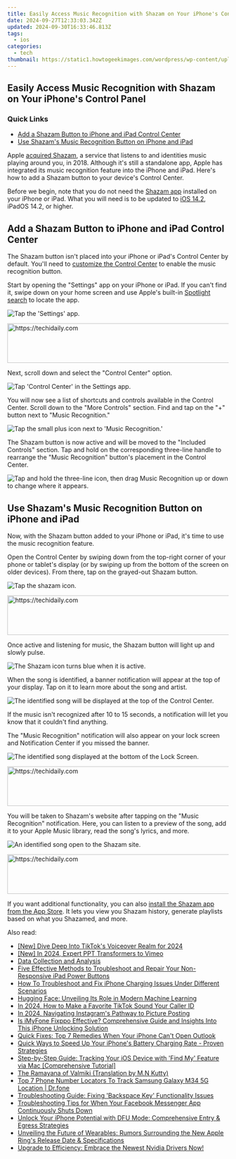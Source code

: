 ```yaml
---
title: Easily Access Music Recognition with Shazam on Your iPhone's Control Panel
date: 2024-09-27T12:33:03.342Z
updated: 2024-09-30T16:33:46.813Z
tags:
  - ios
categories:
  - tech
thumbnail: https://static1.howtogeekimages.com/wordpress/wp-content/uploads/2024/01/53215727141_fa175513fc_o-1.jpg
---
```


## Easily Access Music Recognition with Shazam on Your iPhone's Control Panel

### Quick Links

* [Add a Shazam Button to iPhone and iPad Control Center](https://screen-capture.techidaily.com/updated-2024-approved-21-innovative-solutions-for-free-recording-of-online-meetings/)
* [Use Shazam's Music Recognition Button on iPhone and iPad](https://instagram-clips.techidaily.com/updated-in-2024-highlight-hacks-10-ways-to-captivate-your-followers/)

 Apple [acquired Shazam](https://www.apple.com/newsroom/2018/09/apple-acquires-shazam-offering-more-ways-to-discover-and-enjoy-music/), a service that listens to and identities music playing around you, in 2018\. Although it's still a standalone app, Apple has integrated its music recognition feature into the iPhone and iPad. Here's how to add a Shazam button to your device's Control Center.

 Before we begin, note that you do not need the [Shazam app](https://apps.apple.com/us/app/shazam-music-discovery/id284993459) installed on your iPhone or iPad. What you will need is to be updated to [iOS 14.2](https://www.theverge.com/2020/11/5/21547652/ios-14-2-available-now-download-new-emoji-wallpaper-airplay-2-iphone-ipad-update), iPadOS 14.2, or higher.

##  Add a Shazam Button to iPhone and iPad Control Center

 The Shazam button isn't placed into your iPhone or iPad's Control Center by default. You'll need to [customize the Control Center](https://twitter-videos.techidaily.com/in-2024-gif-galore-converting-tweet-videos-at-zero-cost/) to enable the music recognition button.

 Start by opening the "Settings" app on your iPhone or iPad. If you can't find it, swipe down on your home screen and use Apple's built-in [Spotlight search](https://instagram-video-files.techidaily.com/taking-your-reels-up-a-notch-with-these-top-editors/) to locate the app.

![Tap the 'Settings' app.](https://static1.howtogeekimages.com/wordpress/wp-content/uploads/2024/01/1-tap-settings.png) 

<!-- affiliate ads begin -->
<a href="https://united.elfm.net/c/5597632/2139563/4704" target="_top" id="2139563">
  <img src="//a.impactradius-go.com/display-ad/4704-2139563" border="0" alt="https://techidaily.com" width="728" height="90"/>
</a>
<img height="0" width="0" src="https://united.elfm.net/i/5597632/2139563/4704" style="position:absolute;visibility:hidden;" border="0" />
<!-- affiliate ads end -->

 Next, scroll down and select the "Control Center" option.

![Tap 'Control Center' in the Settings app.](https://static1.howtogeekimages.com/wordpress/wp-content/uploads/2024/01/2-control-center.png) 

 You will now see a list of shortcuts and controls available in the Control Center. Scroll down to the "More Controls" section. Find and tap on the "+" button next to "Music Recognition."

![Tap the small plus icon next to 'Music Recognition.'](https://static1.howtogeekimages.com/wordpress/wp-content/uploads/2024/01/3-tap-the-plus-icon.png) 

 The Shazam button is now active and will be moved to the "Included Controls" section. Tap and hold on the corresponding three-line handle to rearrange the "Music Recognition" button's placement in the Control Center.

![Tap and hold the three-line icon, then drag Music Recognition up or down to change where it appears.](https://static1.howtogeekimages.com/wordpress/wp-content/uploads/2024/01/4-tap-three-line-hamburger-menu.png) 

##  Use Shazam's Music Recognition Button on iPhone and iPad

 Now, with the Shazam button added to your iPhone or iPad, it's time to use the music recognition feature.

 Open the Control Center by swiping down from the top-right corner of your phone or tablet's display (or by swiping up from the bottom of the screen on older devices). From there, tap on the grayed-out Shazam button.

![Tap the shazam icon.](https://static1.howtogeekimages.com/wordpress/wp-content/uploads/2024/01/5-tap-shazam-button.png) 

<!-- affiliate ads begin -->
<a href="https://appsumo.8odi.net/c/5597632/2144285/7443" target="_top" id="2144285">
  <img src="//a.impactradius-go.com/display-ad/7443-2144285" border="0" alt="https://techidaily.com" width="728" height="90"/>
</a>
<img height="0" width="0" src="https://appsumo.8odi.net/i/5597632/2144285/7443" style="position:absolute;visibility:hidden;" border="0" />
<!-- affiliate ads end -->

 Once active and listening for music, the Shazam button will light up and slowly pulse.

![The Shazam icon turns blue when it is active.](https://static1.howtogeekimages.com/wordpress/wp-content/uploads/2024/01/6-shazam-button-is-active.png) 

 When the song is identified, a banner notification will appear at the top of your display. Tap on it to learn more about the song and artist.

![The identified song will be displayed at the top of the Control Center.](https://static1.howtogeekimages.com/wordpress/wp-content/uploads/2024/01/7-song-identifeid.png) 

 If the music isn't recognized after 10 to 15 seconds, a notification will let you know that it couldn't find anything.

 The "Music Recognition" notification will also appear on your lock screen and Notification Center if you missed the banner. 

![The identified song displayed at the bottom of the Lock Screen.](https://static1.howtogeekimages.com/wordpress/wp-content/uploads/2024/01/8-hey-jude-the-beatles.png) 

<!-- affiliate ads begin -->
<a href="https://appsumo.8odi.net/c/5597632/2037359/7443" target="_top" id="2037359">
  <img src="//a.impactradius-go.com/display-ad/7443-2037359" border="0" alt="https://techidaily.com" width="728" height="90"/>
</a>
<img height="0" width="0" src="https://appsumo.8odi.net/i/5597632/2037359/7443" style="position:absolute;visibility:hidden;" border="0" />
<!-- affiliate ads end -->

 You will be taken to Shazam's website after tapping on the "Music Recognition" notification. Here, you can listen to a preview of the song, add it to your Apple Music library, read the song's lyrics, and more.

![An identified song open to the Shazam site.](https://static1.howtogeekimages.com/wordpress/wp-content/uploads/2024/01/9-the-song-on-shazam.png) 

<!-- affiliate ads begin -->
<a href="https://appsumo.8odi.net/c/5597632/2037356/7443" target="_top" id="2037356">
  <img src="//a.impactradius-go.com/display-ad/7443-2037356" border="0" alt="https://techidaily.com" width="728" height="90"/>
</a>
<img height="0" width="0" src="https://appsumo.8odi.net/i/5597632/2037356/7443" style="position:absolute;visibility:hidden;" border="0" />
<!-- affiliate ads end -->

 If you want additional functionality, you can also [install the Shazam app from the App Store](https://apps.apple.com/us/app/shazam-music-discovery/id284993459). It lets you view you Shazam history, generate playlists based on what you Shazamed, and more.

<ins class="adsbygoogle"
     style="display:block"
     data-ad-format="autorelaxed"
     data-ad-client="ca-pub-7571918770474297"
     data-ad-slot="1223367746"></ins>

<ins class="adsbygoogle"
     style="display:block"
     data-ad-client="ca-pub-7571918770474297"
     data-ad-slot="8358498916"
     data-ad-format="auto"
     data-full-width-responsive="true"></ins>

<span class="atpl-alsoreadstyle">Also read:</span>
<div><ul>
<li><a href="https://tiktok-clips.techidaily.com/new-dive-deep-into-tiktoks-voiceover-realm-for-2024/"><u>[New] Dive Deep Into TikTok's Voiceover Realm for 2024</u></a></li>
<li><a href="https://on-screen-recording.techidaily.com/new-in-2024-expert-ppt-transformers-to-vimeo/"><u>[New] In 2024, Expert PPT Transformers to Vimeo</u></a></li>
<li><a href="https://vimeo-videos.techidaily.com/data-collection-and-analysis/"><u>Data Collection and Analysis</u></a></li>
<li><a href="https://os-tips.techidaily.com/five-effective-methods-to-troubleshoot-and-repair-your-non-responsive-ipad-power-buttons/"><u>Five Effective Methods to Troubleshoot and Repair Your Non-Responsive iPad Power Buttons</u></a></li>
<li><a href="https://os-tips.techidaily.com/how-to-troubleshoot-and-fix-iphone-charging-issues-under-different-scenarios/"><u>How To Troubleshoot and Fix iPhone Charging Issues Under Different Scenarios</u></a></li>
<li><a href="https://tech-savvy.techidaily.com/hugging-face-unveiling-its-role-in-modern-machine-learning/"><u>Hugging Face: Unveiling Its Role in Modern Machine Learning</u></a></li>
<li><a href="https://some-techniques.techidaily.com/in-2024-how-to-make-a-favorite-tiktok-sound-your-caller-id/"><u>In 2024, How to Make a Favorite TikTok Sound Your Caller ID</u></a></li>
<li><a href="https://fox-boxes.techidaily.com/in-2024-navigating-instagrams-pathway-to-picture-posting/"><u>In 2024, Navigating Instagram's Pathway to Picture Posting</u></a></li>
<li><a href="https://os-tips.techidaily.com/is-imyfone-fixppo-effective-comprehensive-guide-and-insights-into-this-iphone-unlocking-solution/"><u>Is iMyFone Fixppo Effective? Comprehensive Guide and Insights Into This iPhone Unlocking Solution</u></a></li>
<li><a href="https://os-tips.techidaily.com/quick-fixes-top-7-remedies-when-your-iphone-cant-open-outlook/"><u>Quick Fixes: Top 7 Remedies When Your iPhone Can't Open Outlook</u></a></li>
<li><a href="https://os-tips.techidaily.com/quick-ways-to-speed-up-your-iphones-battery-charging-rate-proven-strategies/"><u>Quick Ways to Speed Up Your iPhone's Battery Charging Rate - Proven Strategies</u></a></li>
<li><a href="https://os-tips.techidaily.com/step-by-step-guide-tracking-your-ios-device-with-find-my-feature-via-mac-comprehensive-tutorial/"><u>Step-by-Step Guide: Tracking Your iOS Device with 'Find My' Feature via Mac [Comprehensive Tutorial]</u></a></li>
<li><a href="https://os-tips.techidaily.com/the-ramayana-of-valmiki-translation-by-mn-kutty/"><u>The Ramayana of Valmiki (Translation by M.N Kutty)</u></a></li>
<li><a href="https://android-location-track.techidaily.com/top-7-phone-number-locators-to-track-samsung-galaxy-m34-5g-location-drfone-by-drfone-virtual-android/"><u>Top 7 Phone Number Locators To Track Samsung Galaxy M34 5G Location | Dr.fone</u></a></li>
<li><a href="https://common-error.techidaily.com/troubleshooting-guide-fixing-backspace-key-functionality-issues/"><u>Troubleshooting Guide: Fixing 'Backspace Key' Functionality Issues</u></a></li>
<li><a href="https://os-tips.techidaily.com/troubleshooting-tips-for-when-your-facebook-messenger-app-continuously-shuts-down/"><u>Troubleshooting Tips for When Your Facebook Messenger App Continuously Shuts Down</u></a></li>
<li><a href="https://os-tips.techidaily.com/unlock-your-iphone-potential-with-dfu-mode-comprehensive-entry-and-egress-strategies/"><u>Unlock Your iPhone Potential with DFU Mode: Comprehensive Entry & Egress Strategies</u></a></li>
<li><a href="https://technical-tips.techidaily.com/unveiling-the-future-of-wearables-rumors-surrounding-the-new-apple-rings-release-date-and-specifications/"><u>Unveiling the Future of Wearables: Rumors Surrounding the New Apple Ring's Release Date & Specifications</u></a></li>
<li><a href="https://games-able.techidaily.com/1719171456866-upgrade-to-efficiency-embrace-the-newest-nvidia-drivers-now/"><u>Upgrade to Efficiency: Embrace the Newest Nvidia Drivers Now!</u></a></li>
</ul></div>

